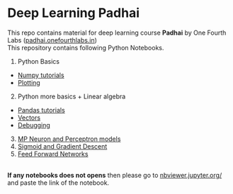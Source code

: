 # Deep Learning Padhai
This repo contains material for deep learning course **Padhai** by One Fourth Labs ([padhai.onefourthlabs.in](padhai.onefourthlabs.in))
<br>
This repository contains following Python Notebooks.
1. Python Basics
  * [Numpy tutorials](https://github.com/tarunlahrod/Deep-Learning-PadhAI/blob/master/1.%20Python%20Basics/Numpy%20Tutorial.ipynb)
  * [Plotting](https://github.com/tarunlahrod/Deep-Learning-PadhAI/blob/master/1.%20Python%20Basics/Plotting.ipynb)
2. Python more basics + Linear algebra
  * [Pandas tutorials](https://github.com/tarunlahrod/Deep-Learning-PadhAI/blob/master/2.%20Python%20more%20basics%20%2B%20Linear%20algebra/Pandas%20tutorials.ipynb)
  * [Vectors](https://github.com/tarunlahrod/Deep-Learning-PadhAI/blob/master/2.%20Python%20more%20basics%20%2B%20Linear%20algebra/Vectors.ipynb)
  * [Debugging](https://github.com/tarunlahrod/Deep-Learning-PadhAI/blob/master/2.%20Python%20more%20basics%20%2B%20Linear%20algebra/Debugging.ipynb)
3. [MP Neuron and Perceptron models](https://github.com/tarunlahrod/Deep-Learning-PadhAI/blob/master/3.%20Python:%20MP%20Neuron%2C%20Perceptron%2C%20Test%20and%20Train/MP%20Neuron%20and%20Perceptron%20Model.ipynb)
4. [Sigmoid and Gradient Descent](https://github.com/tarunlahrod/Deep-Learning-PadhAI/blob/master/4.%20Sigmoid%20and%20gradient%20descent/Sigmoid%20Neuron.ipynb)
5. [Feed Forward Networks](https://github.com/tarunlahrod/Deep-Learning-PadhAI/tree/master/5.%20Feed%20Forward%20Networks)

<br> **If any notebooks does not opens** then please go to [nbviewer.jupyter.org/](https://nbviewer.jupyter.org/) and paste the link of the notebook.

